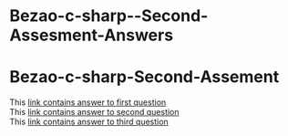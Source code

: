 # Bezao-c-sharp--Second-Assesment-Answers 
# Bezao-c-sharp-Second-Assement

This <a href ="https://github.com/jaguar48/Bezao-c-sharp--Second-Assesment-Answers/blob/main/Question%201-%20Leap%20year.cs">link contains answer to first question </a> <br>
This <a href ="https://github.com/jaguar48/Bezao-c-sharp--Second-Assesment-Answers/blob/main/Question%202%20-%20Guess%20game.cs">link contains answer to second question </a><br>
This <a href ="https://github.com/jaguar48/Bezao-c-sharp--Second-Assesment-Answers/blob/main/Question%203%20-%20Pig%20Latin.cs">link contains answer to third question </a>

